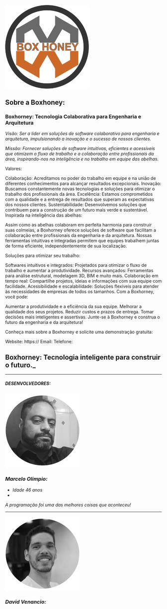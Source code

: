 
  <img style="height: 28vw" src="./img/logo redondo invert.png" alt="#" />


  ## Sobre a Boxhoney:
  ### Boxhorney: Tecnologia Colaborativa para Engenharia e Arquitetura
_Visão: Ser a líder em soluções de software colaborativo para engenharia e arquitetura, impulsionando a inovação e o sucesso de nossos clientes._

_Missão: Fornecer soluções de software intuitivas, eficientes e acessíveis que otimizem o fluxo de trabalho e a colaboração entre profissionais da área, inspirando-nos na inteligência e no trabalho em equipe das abelhas._

Valores:

Colaboração: Acreditamos no poder do trabalho em equipe e na união de diferentes conhecimentos para alcançar resultados excepcionais.
Inovação: Buscamos constantemente novas tecnologias e soluções para otimizar o trabalho dos profissionais da área.
Excelência: Estamos comprometidos com a qualidade e a entrega de resultados que superam as expectativas dos nossos clientes.
Sustentabilidade: Desenvolvemos soluções que contribuem para a construção de um futuro mais verde e sustentável.
Inspirada na inteligência das abelhas:

Assim como as abelhas colaboram em perfeita harmonia para construir suas colmeias, a Boxhorney oferece soluções de software que facilitam a colaboração entre profissionais da engenharia e da arquitetura. Nossas ferramentas intuitivas e integradas permitem que equipes trabalhem juntas de forma eficiente, independentemente de sua localização.

Soluções para otimizar seu trabalho:

Softwares intuitivos e integrados: Projetados para otimizar o fluxo de trabalho e aumentar a produtividade.
Recursos avançados: Ferramentas para análise estrutural, modelagem 3D, BIM e muito mais.
Colaboração em tempo real: Compartilhe projetos, ideias e informações com sua equipe com facilidade.
Acessibilidade e escalabilidade: Soluções flexíveis para atender às necessidades de empresas de todos os tamanhos.
Com a Boxhorney, você pode:

Aumentar a produtividade e a eficiência da sua equipe.
Melhorar a qualidade dos seus projetos.
Reduzir custos e prazos de entrega.
Tomar decisões mais inteligentes e assertivas.
Junte-se à Boxhorney e construa o futuro da engenharia e da arquitetura!

Conheça mais sobre a Boxhorney e solicite uma demonstração gratuita:

Website: https://
Email: 
Telefone:

Boxhorney: Tecnologia inteligente para construir o futuro._
---

---
  ##### DESENVOLVEDORES:





<img style=" width:25vw; height:
 25vw;" src="./img/marcelo3.png" />

  ### _Marcelo Olimpio:_
  *  _Idade 46 anos_
  *   
 _A programação foi uma das melhores coisas que aconteceu!_
  
---
<img style=" width:25vw; height:
 25vw;" src="./img/david2.png" />

  ### _David Venancio:_
